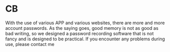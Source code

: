 # CB
With the use of various APP and various websites, there are more and more account passwords. As the saying goes, good memory is not as good as bad writing, so we designed a password recording software that is not fancy and is designed to be practical. If you encounter any problems during use, please contact me
